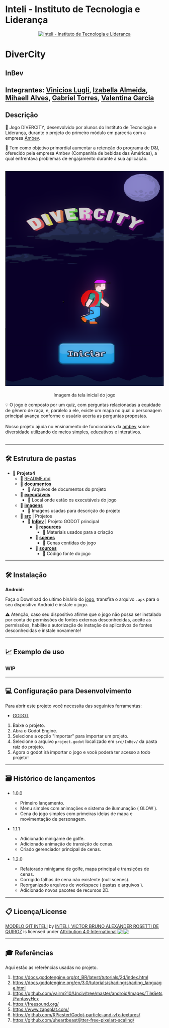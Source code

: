 # Inteli - Instituto de Tecnologia e Liderança

<p align="center">
<a href= "https://www.inteli.edu.br/"><img src="https://www.inteli.edu.br/wp-content/uploads/2021/08/20172028/marca_1-2.png" alt="Inteli - Instituto de Tecnologia e Liderança" border="0"></a>
</p>

# DiverCity

## InBev

## Integrantes: <a href="https://www.linkedin.com/in/vinicioslugli/">Vinicios Lugli</a>, <a href="https://www.linkedin.com/in/izabella-almeida-10">Izabella Almeida</a>, <a href="https://www.linkedin.com/in/mihaell-alves-4ab12720b/">Mihaell Alves</a>, <a href="https://www.linkedin.com/in/gabriel-torres-233851231/">Gabriel Torres</a>, <a href="https://www.linkedin.com/in/valentina-garcia-a015981b8">Valentina Garcia</a>

## Descrição

📜 Jogo DIVERCITY, desenvolvido por alunos do Instituto de Tecnologia e Liderança, durante o projeto do primeiro módulo em parceria com a empresa <a href="https://www.ambev.com.br/">Ambev</a>.

📜 Tem como objetivo primordial aumentar a retenção do programa de D&I, oferecido pela empresa Ambev (Companhia de bebidas das Américas), a qual enfrentava problemas de engajamento durante a sua aplicação.<br><br>
<p align="center">
<img src="imagens/game.png" alt="DiverCity" border="0">
  <br><br>
  Imagem da tela inicial do jogo
</p>


💡 O jogo é composto por um quiz, com perguntas relacionadas a equidade de gênero de raça, e, paralelo a ele, existe um mapa no qual o personagem principal avança conforme o usuário acerta as perguntas propostas.
<br><br>
Nosso projeto ajuda no ensinamento de funcionários da <a href="https://www.ambev.com.br/">ambev</a> sobre diversidade utilizando de meios simples, educativos e interativos.
<br><br>

---

## 🛠 Estrutura de pastas

- 📂 __Projeto4__
   - 📄 [README.md](README.md)
   - 📂 __[documentos](documentos/)__
     - 📄 Arquivos de documentos do projeto
   - 📂 __[executáveis](executáveis/)__
      - 📄 Local onde estão os executáveis do jogo
   - 📂 __[imagens](imagens/)__
      - 📄 Imagens usadas para descrição do projeto
   - 📂 __[src](src/)__ | Projetos
      - 📂 __[InBev](src/InBev)__ | Projeto GODOT principal
        - 📂 __[resources](src/InBev/resources)__
          - 📄 Materiais usados para a criação
        - 📂 __[scenes](src/InBev/scenes)__
          - 📄 Cenas contidas do jogo
        - 📂 __[sources](src/InBev/sources)__
          - 📄 Código fonte do jogo

---

## 🛠 Instalação

<b>Android:</b>

Faça o Download do ultimo binário do [jogo](/executáveis/Android), transfira o arquivo `.apk` para o seu dispositivo Android e instale o jogo.

⚠️ Atenção, caso seu dispositivo afirme que o jogo não possa ser instalado por conta de permissões de fontes externas desconhecidas, aceite as permissões, habilite a autorização de instação de aplicativos de fontes desconhecidas e instale novamente!

---

## 📈 Exemplo de uso
### WIP
---

## 💻 Configuração para Desenvolvimento
Para abrir este projeto você necessita das seguintes ferramentas:

- <a href="https://godotengine.org/download">GODOT</a>

1. Baixe o projeto.
2. Abra o Godot Engine.
3. Selecione a opção "Importar" para importar um projeto.
4. Selecione o arquivo `project.godot` localizado em `src/InBev/` da pasta raiz do projeto.
5. Agora o godot irá importar o jogo e você poderá ter acesso a todo projeto!

---

## 🗃 Histórico de lançamentos
* 1.0.0
  * Primeiro lançamento.
  * Menu simples com animações e sistema de ilumunação ( GLOW ).
  * Cena do jogo simples com primeiras ideias de mapa e movimentação de personagem.

* 1.1.1
  * Adicionado minigame de golfe.
  * Adicionado animação de transição de cenas.
  * Criado gerenciador principal de cenas.

* 1.2.0
  * Refatorado minigame de golfe, mapa principal e transições de cenas.
  * Corrigido falhas de cena não existente (null scenes).
  * Reorganizado arquivos de workspace ( pastas e arquivos ).
  * Adicionado novos pacotes de recursos 2D.

---

## 📋 Licença/License

<p xmlns:cc="http://creativecommons.org/ns#" xmlns:dct="http://purl.org/dc/terms/"><a property="dct:title" rel="cc:attributionURL" href="https://github.com/Spidus/Teste_Final_1">MODELO GIT INTELI</a> by <a rel="cc:attributionURL dct:creator" property="cc:attributionName" href="https://www.yggbrasil.com.br/vr">INTELI, VICTOR BRUNO ALEXANDER ROSETTI DE QUIROZ</a> is licensed under <a href="http://creativecommons.org/licenses/by/4.0/?ref=chooser-v1" target="_blank" rel="license noopener noreferrer" style="display:inline-block;">Attribution 4.0 International<img style="height:22px!important;margin-left:3px;vertical-align:text-bottom;" src="https://mirrors.creativecommons.org/presskit/icons/cc.svg?ref=chooser-v1"><img style="height:22px!important;margin-left:3px;vertical-align:text-bottom;" src="https://mirrors.creativecommons.org/presskit/icons/by.svg?ref=chooser-v1"></a></p>

---

## 🎓 Referências

Aqui estão as referências usadas no projeto.
1. <https://docs.godotengine.org/pt_BR/latest/tutorials/2d/index.html>
2. <https://docs.godotengine.org/en/3.0/tutorials/shading/shading_language.html>
3. <https://github.com/yairm210/Unciv/tree/master/android/Images/TileSets/FantasyHex>
4. <https://freesound.org/>
5. <https://www.zapsplat.com/>
6. <https://github.com/RPicster/Godot-particle-and-vfx-textures/>
7. <https://github.com/uheartbeast/jitter-free-pixelart-scaling/>

